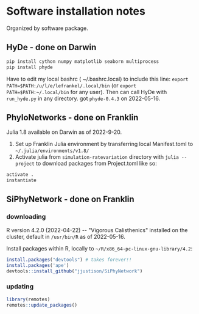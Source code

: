 # Software installation notes

Organized by software package.

## HyDe - done on Darwin

```bash
pip install cython numpy matplotlib seaborn multiprocess
pip install phyde
```

Have to edit my local bashrc ( ~/.bashrc.local) to include this line:
`export PATH=$PATH:/u/l/e/lefrankel/.local/bin`
(or `export PATH=$PATH:~/.local/bin` for any user).
Then can call HyDe with `run_hyde.py` in any directory.
got `phyde-0.4.3` on 2022-05-16.

## PhyloNetworks - done on Franklin

Julia 1.8 available on Darwin as of 2022-9-20.

1. Set up Franklin Julia environment by transferring local Manifest.toml to `~/.julia/environments/v1.8/`
2. Activate julia from `simulation-ratevariation` directory with `julia --project` to download packages from Project.toml like so:

```julia package mode
activate .
instantiate
```

## SiPhyNetwork - done on Franklin

### downloading 

R version 4.2.0 (2022-04-22) -- "Vigorous Calisthenics"
installed on the cluster, default in `/usr/bin/R` as of 2022-05-16.

Install packages within R, locally to `~/R/x86_64-pc-linux-gnu-library/4.2`:

```r
install.packages("devtools") # takes forever!!
install.packages('ape')
devtools::install_github("jjustison/SiPhyNetwork")
```

### updating 

```r
library(remotes)
remotes::update_packages()
```

